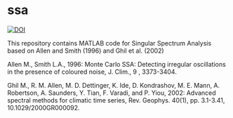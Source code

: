 # ssa
[![DOI](https://zenodo.org/badge/853899626.svg)](https://zenodo.org/doi/10.5281/zenodo.13730737)

This repository contains MATLAB code for Singular Spectrum Analysis based on Allen and Smith (1996) and Ghil et al. (2002)

Allen M., Smith L.A., 1996: Monte Carlo SSA: Detecting irregular oscillations in the presence of coloured noise,  J. Clim.,  9 , 3373-3404. 

Ghil M., R. M. Allen, M. D. Dettinger, K. Ide, D. Kondrashov, M. E. Mann, A. Robertson, A. Saunders, Y. Tian, F. Varadi, and P. Yiou, 2002:  Advanced spectral methods for climatic time series, Rev. Geophys. 40(1), pp. 3.1-3.41, 10.1029/2000GR000092.
